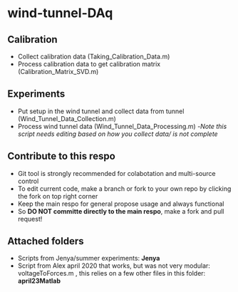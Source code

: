 # wind-tunnel-DAq
## Calibration

-	Collect calibration data (Taking_Calibration_Data.m)
-	Process calibration data to get calibration matrix (Calibration_Matrix_SVD.m)
## Experiments

-	Put setup in the wind tunnel and collect data from tunnel (Wind_Tunnel_Data_Collection.m)
-	Process wind tunnel data (Wind_Tunnel_Data_Processing.m)
   -*Note this script needs editing based on how you collect data/ is not complete*
## Contribute to this respo
- Git tool is strongly recommended for colabotation and multi-source control
- To edit current code, make a branch or fork to your own repo by clicking the fork on top right corner
- Keep the main respo for general propose usage and always functional
- So **DO NOT committe directly to the main respo**, make a fork and pull request!
## Attached folders
- Scripts from Jenya/summer experiments: **Jenya**
- Script from Alex april 2020 that works, but was not very modular: voltageToForces.m , this relies on a few other files in this folder: **april23Matlab** 
